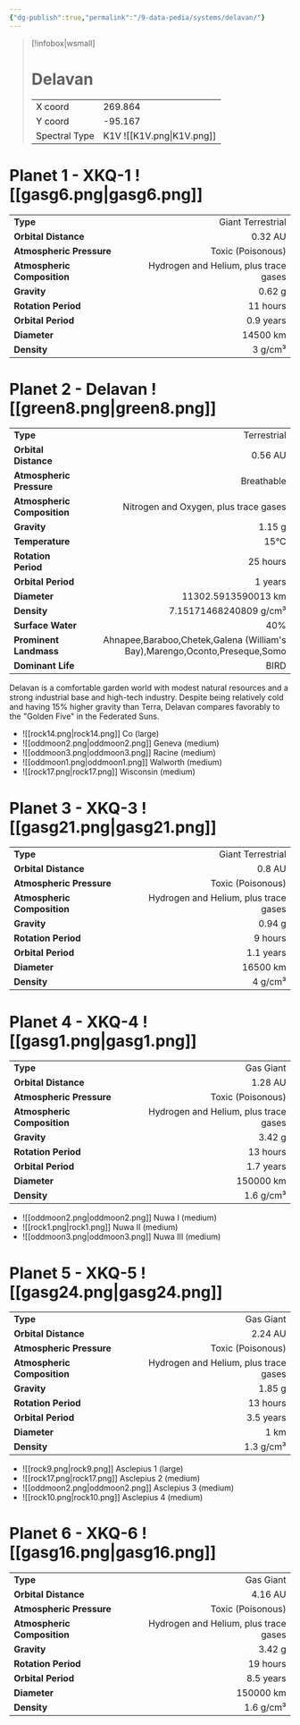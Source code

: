 ```yaml
---
{"dg-publish":true,"permalink":"/9-data-pedia/systems/delavan/"}
---
```


> [!infobox|wsmall]
> # Delavan
> | | |
> | - | - |
> | X coord | 269.864 |
> | Y coord| -95.167 |
> | Spectral Type | K1V ![[K1V.png\|K1V.png]] |

# Planet 1 - XKQ-1 ![[gasg6.png\|gasg6.png]]
|                             |                           |
| --------------------------- | -------------------------:|
| **Type**                    |             Giant Terrestrial |
| **Orbital Distance**        |   0.32 AU |
| **Atmospheric Pressure**    |       Toxic (Poisonous) |
| **Atmospheric Composition** |      Hydrogen and Helium, plus trace gases |
| **Gravity**                 |        0.62 g |
| **Rotation Period**         |  11 hours |
| **Orbital Period** | 0.9 years |
| **Diameter**                |      14500 km | 
| **Density**                 |    3 g/cm³ |





# Planet 2 - Delavan ![[green8.png\|green8.png]]
|                             |                           |
| --------------------------- | -------------------------:|
| **Type**                    |             Terrestrial |
| **Orbital Distance**        |   0.56 AU |
| **Atmospheric Pressure**    |       Breathable |
| **Atmospheric Composition** |      Nitrogen and Oxygen, plus trace gases |
| **Gravity**                 |        1.15 g |
| **Temperature**             |    15°C |
| **Rotation Period**         |  25 hours |
| **Orbital Period** | 1 years |
| **Diameter**                |      11302.5913590013 km | 
| **Density**                 |    7.15171468240809 g/cm³ |
| **Surface Water**           |           40% | 
| **Prominent Landmass**      |         Ahnapee,Baraboo,Chetek,Galena (William's Bay),Marengo,Oconto,Preseque,Somo | 
| **Dominant Life**           |         BIRD |

Delavan is a comfortable garden world with modest natural resources and a strong industrial base and high-tech industry. Despite being relatively cold and having 15% higher gravity than Terra, Delavan compares favorably to the "Golden Five" in the Federated Suns.

- ![[rock14.png\|rock14.png]] Co (large)
- ![[oddmoon2.png\|oddmoon2.png]] Geneva (medium)
- ![[oddmoon3.png\|oddmoon3.png]] Racine (medium)
- ![[oddmoon1.png\|oddmoon1.png]] Walworth (medium)
- ![[rock17.png\|rock17.png]] Wisconsin (medium)


# Planet 3 - XKQ-3 ![[gasg21.png\|gasg21.png]]
|                             |                           |
| --------------------------- | -------------------------:|
| **Type**                    |             Giant Terrestrial |
| **Orbital Distance**        |   0.8 AU |
| **Atmospheric Pressure**    |       Toxic (Poisonous) |
| **Atmospheric Composition** |      Hydrogen and Helium, plus trace gases |
| **Gravity**                 |        0.94 g |
| **Rotation Period**         |  9 hours |
| **Orbital Period** | 1.1 years |
| **Diameter**                |      16500 km | 
| **Density**                 |    4 g/cm³ |





# Planet 4 - XKQ-4 ![[gasg1.png\|gasg1.png]]
|                             |                           |
| --------------------------- | -------------------------:|
| **Type**                    |             Gas Giant |
| **Orbital Distance**        |   1.28 AU |
| **Atmospheric Pressure**    |       Toxic (Poisonous) |
| **Atmospheric Composition** |      Hydrogen and Helium, plus trace gases |
| **Gravity**                 |        3.42 g |
| **Rotation Period**         |  13 hours |
| **Orbital Period** | 1.7 years |
| **Diameter**                |      150000 km | 
| **Density**                 |    1.6 g/cm³ |



- ![[oddmoon2.png\|oddmoon2.png]] Nuwa I (medium)
- ![[rock1.png\|rock1.png]] Nuwa II (medium)
- ![[oddmoon3.png\|oddmoon3.png]] Nuwa III (medium)


# Planet 5 - XKQ-5 ![[gasg24.png\|gasg24.png]]
|                             |                           |
| --------------------------- | -------------------------:|
| **Type**                    |             Gas Giant |
| **Orbital Distance**        |   2.24 AU |
| **Atmospheric Pressure**    |       Toxic (Poisonous) |
| **Atmospheric Composition** |      Hydrogen and Helium, plus trace gases |
| **Gravity**                 |        1.85 g |
| **Rotation Period**         |  13 hours |
| **Orbital Period** | 3.5 years |
| **Diameter**                |      1 km | 
| **Density**                 |    1.3 g/cm³ |



- ![[rock9.png\|rock9.png]] Asclepius 1 (large)
- ![[rock17.png\|rock17.png]] Asclepius 2 (medium)
- ![[oddmoon2.png\|oddmoon2.png]] Asclepius 3 (medium)
- ![[rock10.png\|rock10.png]] Asclepius 4 (medium)


# Planet 6 - XKQ-6 ![[gasg16.png\|gasg16.png]]
|                             |                           |
| --------------------------- | -------------------------:|
| **Type**                    |             Gas Giant |
| **Orbital Distance**        |   4.16 AU |
| **Atmospheric Pressure**    |       Toxic (Poisonous) |
| **Atmospheric Composition** |      Hydrogen and Helium, plus trace gases |
| **Gravity**                 |        3.42 g |
| **Rotation Period**         |  19 hours |
| **Orbital Period** | 8.5 years |
| **Diameter**                |      150000 km | 
| **Density**                 |    1.6 g/cm³ |





